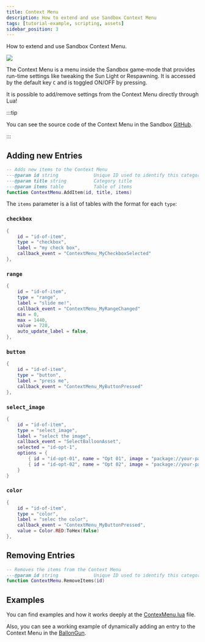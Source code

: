 ```yaml
---
title: Context Menu
description: How to extend and use Sandbox Context Menu
tags: [tutorial-example, scripting, assets]
sidebar_position: 3
---
```


How to extend and use Sandbox Context Menu.


![](/img/docs/tutorials/context-menu.webp)

The Context Menu is a menu inside the Sandbox game-mode that provides run-time settings like tweaking the Sun Light or Respawning. It is accessed by the default key `C` and is toggled ON/OFF by pressing.

It is possible to add/remove settings from the Context Menu directly through Lua!

:::tip

You can see the source code of the Context Menu in the Sandbox [GitHub](https://github.com/nanos-world/nanos-world-sandbox/blob/master/Client/ContextMenu.lua).

:::


## Adding new Entries

```lua
-- Adds new items to the Context Menu
---@param id string             Unique ID used to identify this category
---@param title string          Category title
---@param items table           Table of items
function ContextMenu.AddItem(id, title, items)
```

The `items` parameter is a list of tables with the format for each `type`:

### `checkbox`

```lua
{
	id = "id-of-item",
	type = "checkbox",
	label = "my check box",
	callback_event = "ContextMenu_MyCheckboxSelected"
},
```


### `range`

```lua
{
	id = "id-of-item",
	type = "range",
	label = "slide me!",
	callback_event = "ContextMenu_MyRangeChanged"
	min = 0,
	max = 1440,
	value = 720,
	auto_update_label = false,
},
```


### `button`

```lua
{
	id = "id-of-item",
	type = "button",
	label = "press me",
	callback_event = "ContextMenu_MyButtonPressed"
},
```


### `select_image`

```lua
{
	id = "id-of-item",
	type = "select_image",
	label = "select the image",
	callback_event = "SelectBalloonAsset",
	selected = "id-opt-1",
	options = {
		{ id = "id-opt-01", name = "Opt 01", image = "package://your-package/01.jpg" },
		{ id = "id-opt-02", name = "Opt 02", image = "package://your-package/02.jpg" },
	}
}
```


### `color`

```lua
{
	id = "id-of-item",
	type = "color",
	label = "selec the color",
	callback_event = "ContextMenu_MyButtonPressed",
	value = Color.RED:ToHex(false)
},
```


## Removing Entries

```lua
-- Removes the items from the Context Menu
---@param id string             Unique ID used to identify this category
function ContextMenu.RemoveItems(id)
```


## Examples

You can find examples and how it works deeply at the [ContexMenu.lua](https://github.com/nanos-world/nanos-world-sandbox/blob/master/Client/ContextMenu.lua) file.

Also, you can see a working example of dynamically adding an entry to the Context Menu in the [BallonGun](https://github.com/nanos-world/nanos-world-sandbox/tree/master/Client/Tools/BalloonGun.lua).
